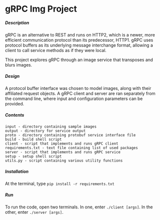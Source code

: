 # gRPC Img Project


##### Description
gRPC is an alternative to REST and runs on HTTP2, which is a newer, more efficient communication protocol than its 
predecessor, HTTP1. gRPC uses protocol buffers as its underlying message interchange format, allowing a client to call
service methods as if they were local.

This project explores gRPC through an image service that transposes and blurs images.


##### Design
A protocol buffer interface was chosen to model images, along with their affiliated request objects.
A gRPC client and server are ran separately from the command line, where input and configuration parameters can be 
provided.


##### Contents

    input - directory containing sample images
    output - directory for service output
    proto - directory containing protobuf service interface file
    build - build shell script
    client - script that implements and runs gRPC client
    requirements.txt - text file containing list of used packages
    server - script that implements and runs gRPC service
    setup - setup shell script
    utils.py - script containing various utility functions


##### Installation
At the terminal, type `pip install -r requirements.txt`


##### Run
To run the code, open two terminals. In one, enter `./client [args]`. In the other, enter `./server [args]`.

